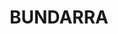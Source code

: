 ---
lastmod: '2025-04-06T06:05:20+00:00'
latitude: -30.140505
layout: suburb
longitude: 151.001122
postcode: '2359'
state: NSW
title: BUNDARRA
url: /nsw/bundarra/
---